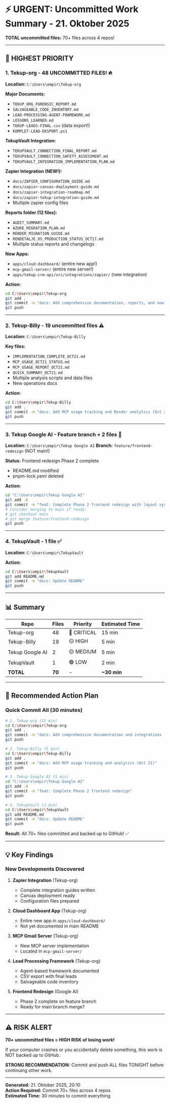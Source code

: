 # ⚡ URGENT: Uncommitted Work Summary - 21. Oktober 2025

**TOTAL uncommitted files:** 70+ files across 4 repos!

---

## 🚨 HIGHEST PRIORITY

### 1. Tekup-org - 48 UNCOMMITTED FILES! 🔥

**Location:** `C:\Users\empir\Tekup-org`

**Major Documents:**

- `TEKUP_ORG_FORENSIC_REPORT.md`
- `SALVAGEABLE_CODE_INVENTORY.md`
- `LEAD-PROCESSING-AGENT-FRAMEWORK.md`
- `LESSONS_LEARNED.md`
- `TEKUP-LEADS-FINAL.csv` (data export!)
- `KOMPLET-LEAD-EKSPORT.ps1`

**TekupVault Integration:**

- `TEKUPVAULT_CONNECTION_FINAL_REPORT.md`
- `TEKUPVAULT_CONNECTION_SAFETY_ASSESSMENT.md`
- `TEKUPVAULT_INTEGRATION_IMPLEMENTATION_PLAN.md`

**Zapier Integration (NEW!):**

- `docs/ZAPIER_CONFIGURATION_GUIDE.md`
- `docs/zapier-canvas-deployment-guide.md`
- `docs/zapier-integration-roadmap.md`
- `docs/zapier-tekup-integration-guide.md`
- Multiple zapier config files

**Reports folder (12 files):**

- `AUDIT_SUMMARY.md`
- `AZURE_MIGRATION_PLAN.md`
- `RENDER_MIGRATION_GUIDE.md`
- `RENDETALJE_OS_PRODUCTION_STATUS_OCT17.md`
- Multiple status reports and changelogs

**New Apps:**

- `apps/cloud-dashboard/` (entire new app!)
- `mcp-gmail-server/` (entire new server!)
- `apps/tekup-crm-api/src/integrations/zapier/` (new integration)

**Action:**
```bash
cd C:\Users\empir\Tekup-org
git add .
git commit -m "docs: Add comprehensive documentation, reports, and new integrations (Oct 17-21)"
git push
```

---

### 2. Tekup-Billy - 19 uncommitted files ⚠️

**Location:** `C:\Users\empir\Tekup-Billy`

**Key files:**

- `IMPLEMENTATION_COMPLETE_OCT21.md`
- `MCP_USAGE_OCT21_STATUS.md`
- `MCP_USAGE_REPORT_OCT21.md`
- `QUICK_SUMMARY_OCT21.md`
- Multiple analysis scripts and data files
- New operations docs

**Action:**
```bash
cd C:\Users\empir\Tekup-Billy
git add .
git commit -m "docs: Add MCP usage tracking and Render analytics (Oct 21)"
git push
```

---

### 3. Tekup Google AI - Feature branch + 2 files 🚧

**Location:** `C:\Users\empir\Tekup Google AI`
**Branch:** `feature/frontend-redesign` (NOT main!)

**Status:** Frontend redesign Phase 2 complete

- README.md modified
- pnpm-lock.yaml deleted

**Action:**
```bash
cd "C:\Users\empir\Tekup Google AI"
git add -A
git commit -m "feat: Complete Phase 2 frontend redesign with layout system"
# Consider merging to main if ready:
# git checkout main
# git merge feature/frontend-redesign
git push
```

---

### 4. TekupVault - 1 file ✅

**Location:** `C:\Users\empir\TekupVault`

**Action:**
```bash
cd C:\Users\empir\TekupVault
git add README.md
git commit -m "docs: Update README"
git push
```

---

## 📊 Summary

| Repo | Files | Priority | Estimated Time |
|------|-------|----------|----------------|
| Tekup-org | 48 | 🔴 CRITICAL | 15 min |
| Tekup-Billy | 19 | 🟡 HIGH | 5 min |
| Tekup Google AI | 2 | 🟡 MEDIUM | 5 min |
| TekupVault | 1 | 🟢 LOW | 2 min |
| **TOTAL** | **70** | - | **~30 min** |

---

## 🎯 Recommended Action Plan

### Quick Commit All (30 minutes)

```bash
# 1. Tekup-org (15 min)
cd C:\Users\empir\Tekup-org
git add .
git commit -m "docs: Add comprehensive documentation and integrations (Oct 17-21)"
git push

# 2. Tekup-Billy (5 min)
cd C:\Users\empir\Tekup-Billy
git add .
git commit -m "docs: Add MCP usage tracking and analytics (Oct 21)"
git push

# 3. Tekup Google AI (5 min)
cd "C:\Users\empir\Tekup Google AI"
git add -A
git commit -m "feat: Complete Phase 2 frontend redesign"
git push

# 4. TekupVault (2 min)
cd C:\Users\empir\TekupVault
git add README.md
git commit -m "docs: Update README"
git push
```

**Result:** All 70+ files committed and backed up to GitHub! ✅

---

## 💡 Key Findings

### New Developments Discovered

1. **Zapier Integration** (Tekup-org)
   - Complete integration guides written
   - Canvas deployment ready
   - Configuration files prepared

2. **Cloud Dashboard App** (Tekup-org)
   - Entire new app in `apps/cloud-dashboard/`
   - Not yet documented in main README

3. **MCP Gmail Server** (Tekup-org)
   - New MCP server implementation
   - Located in `mcp-gmail-server/`

4. **Lead Processing Framework** (Tekup-org)
   - Agent-based framework documented
   - CSV export with final leads
   - Salvageable code inventory

5. **Frontend Redesign** (Google AI)
   - Phase 2 complete on feature branch
   - Ready for main branch merge?

---

## ⚠️ RISK ALERT

**70+ uncommitted files = HIGH RISK of losing work!**

If your computer crashes or you accidentally delete something, this work is NOT backed up to GitHub.

**STRONG RECOMMENDATION:** Commit and push ALL files TONIGHT before continuing other work.

---

**Generated:** 21. Oktober 2025, 20:10  
**Action Required:** Commit 70+ files across 4 repos  
**Estimated Time:** 30 minutes to commit everything
